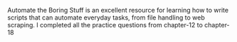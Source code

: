 Automate the Boring Stuff is an excellent resource for learning how to write scripts that can automate everyday tasks, from file handling to web scraping.
I completed all the practice questions from chapter-12 to chapter-18
